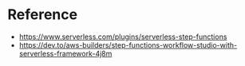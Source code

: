 # Reference

- https://www.serverless.com/plugins/serverless-step-functions
- https://dev.to/aws-builders/step-functions-workflow-studio-with-serverless-framework-4j8m

